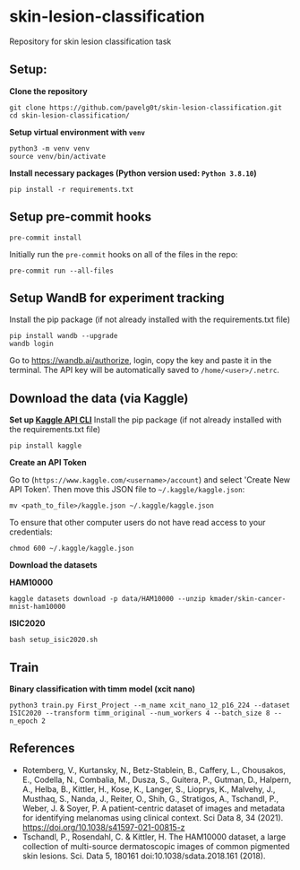# skin-lesion-classification
Repository for skin lesion classification task


## Setup:
**Clone the repository**
```
git clone https://github.com/pavelg0t/skin-lesion-classification.git
cd skin-lesion-classification/
```

**Setup virtual environment with `venv`**
```
python3 -m venv venv
source venv/bin/activate
```
**Install necessary packages (Python version used: `Python 3.8.10`)**
```
pip install -r requirements.txt
```

## Setup pre-commit hooks
```
pre-commit install
```
Initially run the `pre-commit` hooks on all of the files in the repo:
```
pre-commit run --all-files
```
## Setup WandB for experiment tracking
Install the pip package (if not already installed with the requirements.txt file)
```
pip install wandb --upgrade
wandb login
```
Go to https://wandb.ai/authorize, login, copy the key and paste it in the terminal. The API key will be automatically saved to `/home/<user>/.netrc`.

## Download the data (via Kaggle)
**Set up [Kaggle API CLI](https://github.com/Kaggle/kaggle-api)**
Install the pip package (if not already installed with the requirements.txt file)
```
pip install kaggle
```
**Create an API Token**

Go to (`https://www.kaggle.com/<username>/account`) and select 'Create New API Token'.
Then move this JSON file to `~/.kaggle/kaggle.json`:
```
mv <path_to_file>/kaggle.json ~/.kaggle/kaggle.json
```
To ensure that other computer users do not have read access to your credentials:
```
chmod 600 ~/.kaggle/kaggle.json
```

**Download the datasets**

**HAM10000**
```
kaggle datasets download -p data/HAM10000 --unzip kmader/skin-cancer-mnist-ham10000
```

**ISIC2020**
```
bash setup_isic2020.sh
```

## Train
**Binary classification with timm model (xcit nano)**
```
python3 train.py First_Project --m_name xcit_nano_12_p16_224 --dataset ISIC2020 --transform timm_original --num_workers 4 --batch_size 8 --n_epoch 2
```


## References

- Rotemberg, V., Kurtansky, N., Betz-Stablein, B., Caffery, L., Chousakos, E., Codella, N., Combalia, M., Dusza, S., Guitera, P., Gutman, D., Halpern, A., Helba, B., Kittler, H., Kose, K., Langer, S., Lioprys, K., Malvehy, J., Musthaq, S., Nanda, J., Reiter, O., Shih, G., Stratigos, A., Tschandl, P., Weber, J. & Soyer, P. A patient-centric dataset of images and metadata for identifying melanomas using clinical context. Sci Data 8, 34 (2021). https://doi.org/10.1038/s41597-021-00815-z
- Tschandl, P., Rosendahl, C. & Kittler, H. The HAM10000 dataset, a large collection of multi-source dermatoscopic images of common pigmented skin lesions. Sci. Data 5, 180161 doi:10.1038/sdata.2018.161 (2018).
